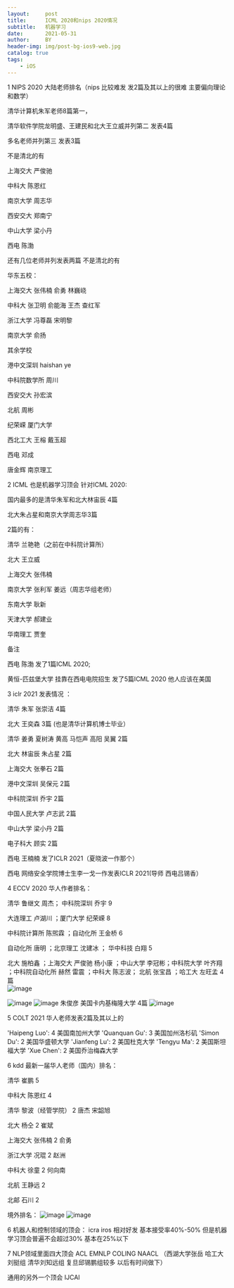 ```yaml
---
layout:     post
title:      ICML 2020和nips 2020情况
subtitle:   机器学习
date:       2021-05-31
author:     BY
header-img: img/post-bg-ios9-web.jpg
catalog: true
tags:
    - iOS
---
```

1 NIPS 2020 大陆老师排名（nips 比较难发 发2篇及其以上的很难 主要偏向理论和数学）

清华计算机朱军老师8篇第一，

清华软件学院龙明盛、王建民和北大王立威并列第二 发表4篇

多名老师并列第三 发表3篇

不是清北的有

上海交大 严俊驰

中科大 陈恩红

南京大学 周志华

西安交大  郑南宁 

中山大学 梁小丹

西电 陈渤 

还有几位老师并列发表两篇 不是清北的有

华东五校：

上海交大 张伟楠 俞勇 林巍峣

中科大 张卫明 俞能海 王杰 查红军

浙江大学 冯尊磊 宋明黎

南京大学 俞扬

其余学校

港中文深圳 haishan ye

中科院数学所 周川

西安交大  孙宏滨 

北航 周彬

纪荣嵘 厦门大学 

西北工大 王榕 戴玉超

西电 邓成

唐金辉 南京理工 

2 ICML 也是机器学习顶会 针对ICML 2020:

国内最多的是清华朱军和北大林宙辰 4篇 

北大朱占星和南京大学周志华3篇

2篇的有：

清华 兰艳艳（之前在中科院计算所）

北大 王立威 

上海交大 张伟楠 

南京大学 张利军 姜远（周志华组老师）

东南大学 耿新

天津大学 郝建业

华南理工 贾奎

备注

西电 陈渤 发了1篇ICML 2020;

黄恒-匹兹堡大学 挂靠在西电电院招生 发了5篇ICML 2020 他人应该在美国

3  iclr 2021 发表情况 ：

清华 朱军 张崇洁 4篇  

北大 王奕森 3篇  (也是清华计算机博士毕业）

 
清华 姜勇 夏树涛 黄高 马恺声  高阳 吴翼 2篇 

北大 林宙辰 朱占星 2篇 

上海交大 张拳石 2篇

港中文深圳 吴保元 2篇 

中科院深圳 乔宇 2篇

中国人民大学 卢志武 2篇

中山大学 梁小丹 2篇

电子科大 顾实 2篇


西电 王楠楠 发了ICLR 2021（夏晓波一作那个）

西电 网络安全学院博士生李一戈一作发表ICLR 2021(导师 西电吕锡香）



4  ECCV 2020 华人作者排名：

清华 鲁继文 周杰； 中科院深圳 乔宇 9 

大连理工 卢湖川 ；厦门大学 纪荣嵘 8 

中科院计算所 陈煕霖 ；自动化所 王金桥 6

自动化所 唐明 ；北京理工 沈建冰 ； 华中科技 白翔 5

北大 施柏鑫 ；上海交大 严俊驰 杨小康 ；中山大学 李冠彬；中科院大学 叶齐翔 ；中科院自动化所 赫然 雷震 ；中科大 陈志波； 北航 张宝昌 ；哈工大 左旺孟 4篇     
![image](https://user-images.githubusercontent.com/24884878/120218859-eb9b1d80-c26c-11eb-9e78-2a7e361cdfbc.png)



![image](https://user-images.githubusercontent.com/24884878/120147566-705c4c00-c219-11eb-8650-691e353353de.png)
![image](https://user-images.githubusercontent.com/24884878/120151155-7f91c880-c21e-11eb-819f-08a914d23f58.png)
朱俊彦 美国卡内基梅隆大学 4篇
![image](https://user-images.githubusercontent.com/24884878/120218883-f48bef00-c26c-11eb-99c0-26c0ba81d992.png)



5 COLT 2021 华人老师发表2篇及其以上的

'Haipeng Luo': 4 美国南加州大学 
'Quanquan Gu': 3 美国加州洛杉矶
'Simon Du': 2 美国华盛顿大学 
'Jianfeng Lu': 2 美国杜克大学
'Tengyu Ma': 2 美国斯坦福大学 
'Xue Chen': 2 美国乔治梅森大学 

6 kdd 最新一届华人老师（国内）排名：

清华 崔鹏 5

中科大 陈恩红 4 

清华 黎波（经管学院） 2  唐杰 宋韶旭

北大 杨仝 2 崔斌 

上海交大 张伟楠 2  俞勇 

浙江大学 况琨 2 赵洲

中科大 徐童 2 何向南

北航 王静远 2

北邮 石川 2


境外排名：
![image](https://user-images.githubusercontent.com/24884878/120166093-d56e6c80-c22e-11eb-9060-e3824d15cfa5.png)
![image](https://user-images.githubusercontent.com/24884878/120166124-db644d80-c22e-11eb-8e19-3ff4c95da95f.png)

6  机器人和控制领域的顶会：  icra iros 相对好发 基本接受率40%-50% 但是机器学习顶会普遍不会超过30% 基本在25%以下

7  NLP领域里面四大顶会 ACL EMNLP COLING NAACL （西湖大学张岳 哈工大刘挺组 清华刘知远组 复旦邱锡鹏组较多  以后有时间做下）

  通用的另外一个顶会 IJCAI
